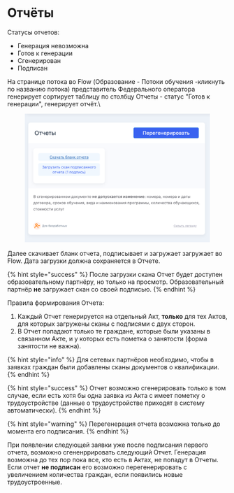 # Отчёты

Статусы отчетов:

* Генерация невозможна
* Готов к генерации
* Сгенерирован
* Подписан

На странице потока во Flow (Образование - Потоки обучения -кликнуть по названию потока) представитель Федерального оператора генерирует сортирует таблицу по столбцу Отчеты - статус "Готов к генерации", генерирует отчёт.\


<figure><img src="../.gitbook/assets/image.png" alt=""><figcaption></figcaption></figure>

Далее скачивает бланк отчета, подписывает и загружает загружает во Flow. Дата загрузки должна сохраняется в  Отчете.

{% hint style="success" %}
После загрузки скана Отчет будет доступен образовательному партнёру, но только на просмотр. Образовательный партнёр **не** загружает скан со своей подписью.
{% endhint %}

&#x20;

Правила формирования Отчета:

1. Каждый Отчет генерируется на отдельный Акт, **только** для тех Актов, для которых загружены сканы с подписями с двух сторон.
2. В Отчет попадают только те граждане, которые были указаны в связанном Акте, и у которых есть пометка о занятости (форма занятости не важна).

{% hint style="info" %}
Для сетевых партнёров  необходимо, чтобы в заявках граждан были добавлены сканы документов о квалификации.&#x20;
{% endhint %}

{% hint style="success" %}
Отчет возможно сгенерировать только в том случае, если есть хотя бы одна заявка из Акта с имеет пометку о трудоустройстве (данные о трудоустройстве приходят в систему автоматически).&#x20;
{% endhint %}

{% hint style="warning" %}
Перегенерация отчета возможна только до момента его подписания.
{% endhint %}

При появлении следующей заявки уже после подписания первого отчета, возможно сгененррировать следующий Отчет. Генерация возможна до тех пор пока все, кто есть в Актах, не попадут в Отчеты.  \
Если отчет **не подписан** его возможно перегенерировать  с увеличением количества граждан, если появились новые трудоустроенные.&#x20;

